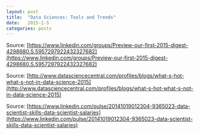 ```yaml
---
layout: post
title:  "Data Sciences: Tools and Trends"
date:   2015-1-5
categories: posts
---
```


Source: [https://www.linkedin.com/groups/Preview-our-first-2015-digest-4298680.S.5957297922432327682](https://www.linkedin.com/groups/Preview-our-first-2015-digest-4298680.S.5957297922432327682)

Source: [http://www.datasciencecentral.com/profiles/blogs/what-s-hot-what-s-not-in-data-science-2015](http://www.datasciencecentral.com/profiles/blogs/what-s-hot-what-s-not-in-data-science-2015)

Source: [https://www.linkedin.com/pulse/20141019012304-9365023-data-scientist-skills-data-scientist-salaries](https://www.linkedin.com/pulse/20141019012304-9365023-data-scientist-skills-data-scientist-salaries)
